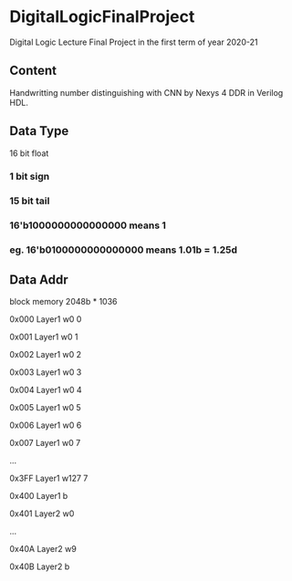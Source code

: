 # DigitalLogicFinalProject
Digital Logic Lecture Final Project in the first term of year 2020-21

## Content
Handwritting number distinguishing with CNN by Nexys 4 DDR in Verilog HDL.

## Data Type 
16 bit float
### 1 bit sign
### 15 bit tail 
### 16'b1000000000000000 means 1
### eg. 16'b0100000000000000 means 1.01b = 1.25d
## Data Addr

block memory 2048b * 1036

0x000 Layer1 w0 0

0x001 Layer1 w0 1

0x002 Layer1 w0 2

0x003 Layer1 w0 3

0x004 Layer1 w0 4

0x005 Layer1 w0 5

0x006 Layer1 w0 6

0x007 Layer1 w0 7

...

0x3FF Layer1 w127 7

0x400 Layer1 b

0x401 Layer2 w0

...

0x40A Layer2 w9

0x40B Layer2 b